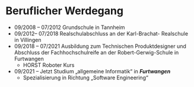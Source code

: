 # Beruflicher Werdegang
* 09/2008 – 07/2012 Grundschule in Tannheim
* 09/2012– 07/2018 Realschulabschluss an der Karl-Brachat-
Realschule in Villingen
* 09/2018 – 07/2021 Ausbildung zum Technischen Produktdesigner
und Abschluss der Fachhochschulreife an der
Robert-Gerwig-Schule in Furtwangen
    * HORST Roboter Kurs
* 09/2021 – Jetzt Studium „allgemeine Informatik“ in ***Furtwangen***
    * Spezialisierung in Richtung „Software
Engineering“
